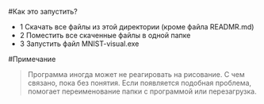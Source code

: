 #Как это запустить?
- 1 Скачать все файлы из этой директории (кроме файла READMR.md)
- 2 Поместить все скаченные файлы в одной папке
- 3 Запустить файл MNIST-visual.exe

#Примечание
> Программа иногда может не реагировать на рисование. С чем связано, пока без понятия. Если появляется подобная проблема, помогает переименование папки с программой или перезагрузка.

